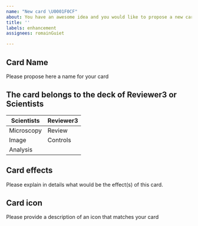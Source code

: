 ```yaml
---
name: "New card \U0001F0CF"
about: You have an awesome idea and you would like to propose a new card for the game!
title: ''
labels: enhancement
assignees: romainGuiet

---
```


## Card Name
Please propose here a name for your card

## The card belongs to the deck of Reviewer3 or Scientists
| Scientists| Reviewer3|
| --- | --- |
| Microscopy | Review |
| Image | Controls |
| Analysis |  |


## Card effects
Please explain in details what would be the effect(s) of this card.

## Card icon
Please provide a description of an icon that matches your card
